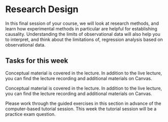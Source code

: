 # Research Design

In this final session of your course, we will look at research methods, and learn how experimental methods in particular are helpful for establishing causality. Understanding the limits of observational data will also help you to interpret, and think about the limitations of, regression analysis based on observational data. 


## Tasks for this week
Conceptual material is covered in the lecture. In addition to the live
lecture, you can find the lecture recording and additional materials
on Canvas.

Conceptual material is covered in the lecture. In addition to the live lecture, you can find the lecture recording and additional materials on Canvas.

Please work through the guided exercises in this section in advance of the computer-based tutorial session. This week the tutorial session will be a practice exam question.


